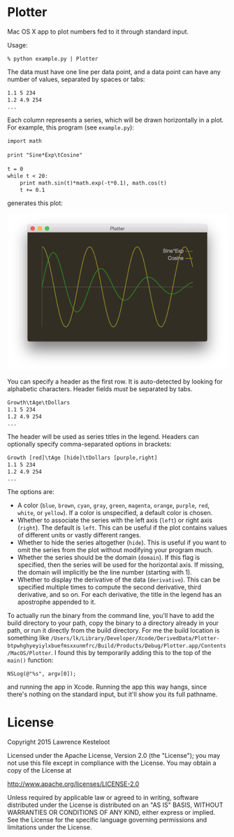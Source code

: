 # Plotter

Mac OS X app to plot numbers fed to it through standard input.

Usage:

    % python example.py | Plotter

The data must have one line per data point, and a data point can
have any number of values, separated by spaces or tabs:

    1.1 5 234
    1.2 4.9 254
    ...

Each column represents a series, which will be drawn horizontally in
a plot. For example, this program (see `example.py`):

    import math

    print "Sine*Exp\tCosine"

    t = 0
    while t < 20:
        print math.sin(t)*math.exp(-t*0.1), math.cos(t)
        t += 0.1

generates this plot:

![Screenshot of Plotter](screenshot.png)

You can specify a header as the first row. It is auto-detected by looking
for alphabetic characters. Header fields _must_ be separated by tabs.

    Growth\tAge\tDollars
    1.1 5 234
    1.2 4.9 254
    ...

The header will be used as series titles in the legend. Headers can
optionally specify comma-separated options in brackets:

    Growth [red]\tAge [hide]\tDollars [purple,right]
    1.1 5 234
    1.2 4.9 254
    ...

The options are:

- A color (`blue`, `brown`, `cyan`, `gray`, `green`, `magenta`, `orange`,
  `purple`, `red`, `white`, or `yellow`). If a color is unspecified, a default
  color is chosen.
- Whether to associate the series with the left axis (`left`) or right axis (`right`). The
  default is `left`. This can be useful if the plot contains values of different units
  or vastly different ranges.
- Whether to hide the series altogether (`hide`). This is useful if you want to omit the
  series from the plot without modifying your program much.
- Whether the series should be the domain (`domain`). If this flag is specified, then the
  series will be used for the horizontal axis. If missing, the domain will implicitly
  be the line number (starting with 1).
- Whether to display the derivative of the data (`derivative`). This can be specified multiple
  times to compute the second derivative, third derivative, and so on. For each derivative,
  the title in the legend has an apostrophe appended to it.

To actually run the binary from the command line, you'll have to add the build directory
to your path, copy the binary to a directory already in your path, or run it
directly from the build directory. For me the build location is something like
`/Users/lk/Library/Developer/Xcode/DerivedData/Plotter-btpwhghyeyiylxbuefmsxxunmfrc/Build/Products/Debug/Plotter.app/Contents/MacOS/Plotter`. I found this by temporarily adding this to
the top of the `main()` function:

    NSLog(@"%s", argv[0]);

and running the app in Xcode. Running the app this way hangs, since there's nothing
on the standard input, but it'll show you its full pathname.

# License

Copyright 2015 Lawrence Kesteloot

Licensed under the Apache License, Version 2.0 (the "License");
you may not use this file except in compliance with the License.
You may obtain a copy of the License at

   http://www.apache.org/licenses/LICENSE-2.0

Unless required by applicable law or agreed to in writing, software
distributed under the License is distributed on an "AS IS" BASIS,
WITHOUT WARRANTIES OR CONDITIONS OF ANY KIND, either express or implied.
See the License for the specific language governing permissions and
limitations under the License.

